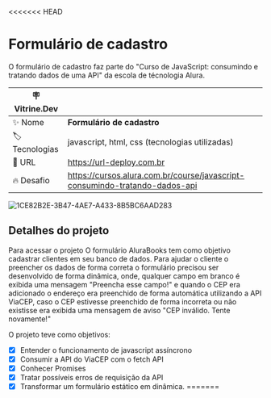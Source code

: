 <<<<<<< HEAD
# Formulário de cadastro

O formulário de cadastro faz parte do "Curso de
JavaScript: consumindo e tratando dados de uma API" da escola de técnologia Alura.

| :placard: Vitrine.Dev |     |
| -------------  | --- |
| :sparkles: Nome        | **Formulário de cadastro**
| :label: Tecnologias | javascript, html, css (tecnologias utilizadas)
| :rocket: URL         | https://url-deploy.com.br
| :fire: Desafio     | https://cursos.alura.com.br/course/javascript-consumindo-tratando-dados-api


![1CE82B2E-3B47-4AE7-A433-8B5BC6AAD283](https://user-images.githubusercontent.com/104286173/207718930-7fdc0006-bda0-4b37-861a-dfa7d678b9ae.png#vitrinedev)

## Detalhes do projeto
Para acessar o projeto
O formulário AluraBooks tem como objetivo cadastrar clientes em seu banco de dados. Para ajudar o cliente o preencher os dados de forma correta o formulário precisou ser desenvolvido de forma dinâmica, onde, qualquer campo em branco é exibida uma mensagem "Preencha esse campo!" e quando o CEP era adicionado o endereço era preenchido de forma automática utilizando a API ViaCEP, caso o CEP estivesse preenchido de forma incorreta ou não existisse era exibida uma mensagem de aviso "CEP inválido. Tente novamente!"

O projeto teve como objetivos:

- [x] Entender o funcionamento de javascript assíncrono
- [x] Consumir a API do ViaCEP com o fetch API
- [x] Conhecer Promises
- [x] Tratar possíveis erros de requisição da API
- [x] Transformar um formulário estático em dinâmica.
=======
